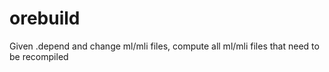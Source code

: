 orebuild
========

Given .depend and change ml/mli files, compute all ml/mli files that need to be recompiled

